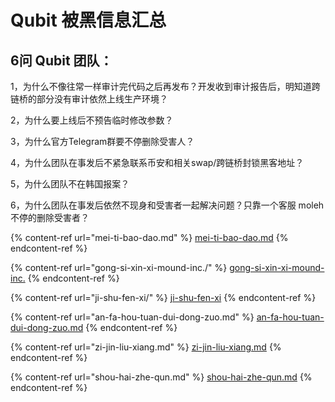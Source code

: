 # Qubit 被黑信息汇总

## 6问 Qubit 团队：

1，为什么不像往常一样审计完代码之后再发布？开发收到审计报告后，明知道跨链桥的部分没有审计依然上线生产环境？

2，为什么要上线后不预告临时修改参数？

3，为什么官方Telegram群要不停删除受害人？

4，为什么团队在事发后不紧急联系币安和相关swap/跨链桥封锁黑客地址？

5，为什么团队不在韩国报案？

6，为什么团队在事发后依然不现身和受害者一起解决问题？只靠一个客服 moleh 不停的删除受害者？





{% content-ref url="mei-ti-bao-dao.md" %}
[mei-ti-bao-dao.md](mei-ti-bao-dao.md)
{% endcontent-ref %}

{% content-ref url="gong-si-xin-xi-mound-inc./" %}
[gong-si-xin-xi-mound-inc.](gong-si-xin-xi-mound-inc./)
{% endcontent-ref %}

{% content-ref url="ji-shu-fen-xi/" %}
[ji-shu-fen-xi](ji-shu-fen-xi/)
{% endcontent-ref %}

{% content-ref url="an-fa-hou-tuan-dui-dong-zuo.md" %}
[an-fa-hou-tuan-dui-dong-zuo.md](an-fa-hou-tuan-dui-dong-zuo.md)
{% endcontent-ref %}

{% content-ref url="zi-jin-liu-xiang.md" %}
[zi-jin-liu-xiang.md](zi-jin-liu-xiang.md)
{% endcontent-ref %}

{% content-ref url="shou-hai-zhe-qun.md" %}
[shou-hai-zhe-qun.md](shou-hai-zhe-qun.md)
{% endcontent-ref %}
